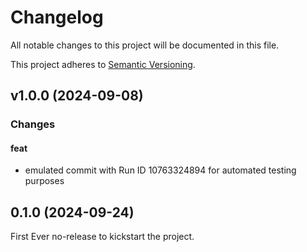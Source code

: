 # Changelog

All notable changes to this project will be documented in this file.

This project adheres to [Semantic Versioning](https://semver.org/).

## v1.0.0 (2024-09-08)

### Changes

#### feat
- emulated commit with Run ID 10763324894 for automated testing purposes


## 0.1.0 (2024-09-24)

First Ever no-release to kickstart the project.

